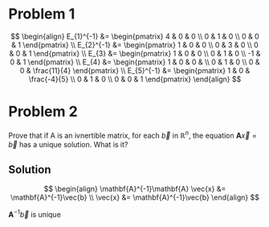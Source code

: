 # Problem 1

$$
\begin{align}
E_{1}^{-1} &= \begin{pmatrix}
4 & 0 & 0 \\
0 & 1 & 0 \\
0 & 0 & 1
\end{pmatrix} \\
E_{2}^{-1} &= \begin{pmatrix}
1 & 0 & 0 \\
0 & 3 & 0 \\
0 & 0 & 1
\end{pmatrix} \\
E_{3} &= \begin{pmatrix}
1 & 0 & 0 \\
0 & 1 & 0 \\
-1 & 0 & 1
\end{pmatrix} \\
E_{4} &= \begin{pmatrix}
1 & 0 & 0 &  \\
0 & 1 & 0 \\
0 & 0 & \frac{11}{4}
\end{pmatrix} \\
E_{5}^{-1} &= \begin{pmatrix}
1 & 0 & \frac{-4}{5} \\
0 & 1 & 0 \\
0 & 0 & 1
\end{pmatrix}
\end{align}
$$

# Problem 2

Prove that if A is an ivnertible matrix, for each $\vec{b}$ in $\mathbb{R}^{n}$, the equation $\mathbf{A}\vec{x} = \vec{b}$ has a unique solution. What is it?

## Solution

$$
\begin{align}
\mathbf{A}^{-1}\mathbf{A} \vec{x} &= \mathbf{A}^{-1}\vec{b} \\
\vec{x} &= \mathbf{A}^{-1}\vec{b}
\end{align}
$$

$\mathbf{A}^{-1}\vec{b}$ is unique